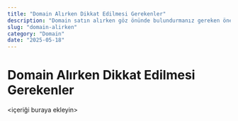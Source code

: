 ```yaml
---
title: "Domain Alırken Dikkat Edilmesi Gerekenler"
description: "Domain satın alırken göz önünde bulundurmanız gereken önemli noktalar."
slug: "domain-alirken"
category: "Domain"
date: "2025-05-18"
---
```


# Domain Alırken Dikkat Edilmesi Gerekenler

<içeriği buraya ekleyin>
